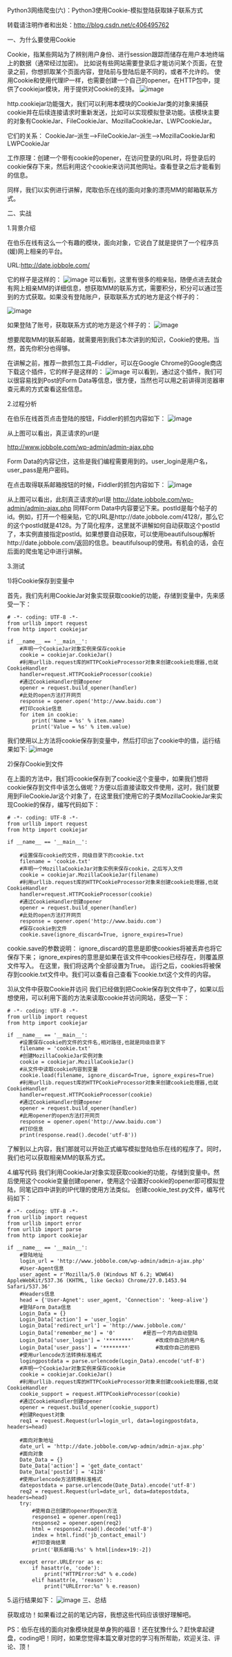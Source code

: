  Python3网络爬虫(六)：Python3使用Cookie-模拟登陆获取妹子联系方式


转载请注明作者和出处：http://blog.csdn.net/c406495762


一、为什么要使用Cookie

  Cookie，指某些网站为了辨别用户身份、进行session跟踪而储存在用户本地终端上的数据（通常经过加密)。
  比如说有些网站需要登录后才能访问某个页面，在登录之前，你想抓取某个页面内容，登陆前与登陆后是不同的，或者不允许的。
  使用Cookie和使用代理IP一样，也需要创建一个自己的opener。在HTTP包中，提供了cookiejar模块，用于提供对Cookie的支持。
![image](https://github.com/winter-bear/python-study/blob/master/Python3%E7%BD%91%E7%BB%9C%E7%88%AC%E8%99%AB%E5%85%A5%E9%97%A8(Jack%20Cui)/screenshot/6-1.png)

  http.cookiejar功能强大，我们可以利用本模块的CookieJar类的对象来捕获cookie并在后续连接请求时重新发送，比如可以实现模拟登录功能。该模块主要的对象有CookieJar、FileCookieJar、MozillaCookieJar、LWPCookieJar。

  它们的关系： CookieJar–派生–>FileCookieJar–派生–>MozillaCookieJar和LWPCookieJar

  工作原理：创建一个带有cookie的opener，在访问登录的URL时，将登录后的cookie保存下来，然后利用这个cookie来访问其他网址。查看登录之后才能看到的信息。

  同样，我们以实例进行讲解，爬取伯乐在线的面向对象的漂亮MM的邮箱联系方式。

二、实战

1.背景介绍

  在伯乐在线有这么一个有趣的模块，面向对象，它说白了就是提供了一个程序员(媛)网上相亲的平台。

  URL:http://date.jobbole.com/

  它的样子是这样的：
![image](https://github.com/winter-bear/python-study/blob/master/Python3%E7%BD%91%E7%BB%9C%E7%88%AC%E8%99%AB%E5%85%A5%E9%97%A8(Jack%20Cui)/screenshot/6-2.png)
  可以看到，这里有很多的相亲贴，随便点进去就会有网上相亲MM的详细信息，想获取MM的联系方式，需要积分，积分可以通过签到的方式获取。如果没有登陆账户，获取联系方式的地方是这个样子的：

![image](https://github.com/winter-bear/python-study/blob/master/Python3%E7%BD%91%E7%BB%9C%E7%88%AC%E8%99%AB%E5%85%A5%E9%97%A8(Jack%20Cui)/screenshot/6-3.png)
    
  如果登陆了账号，获取联系方式的地方是这个样子的：
![image](https://github.com/winter-bear/python-study/blob/master/Python3%E7%BD%91%E7%BB%9C%E7%88%AC%E8%99%AB%E5%85%A5%E9%97%A8(Jack%20Cui)/screenshot/6-4.png)
    
  想要爬取MM的联系邮箱，就需要用到我们本次讲到的知识，Cookie的使用。当然，首先你积分也得够。

  在讲解之前，推荐一款抓包工具–Fiddler，可以在Google Chrome的Google商店下载这个插件，它的样子是这样的：
![image](https://github.com/winter-bear/python-study/blob/master/Python3%E7%BD%91%E7%BB%9C%E7%88%AC%E8%99%AB%E5%85%A5%E9%97%A8(Jack%20Cui)/screenshot/6-5.png)
  可以看到，通过这个插件，我们可以很容易找到Post的Form Data等信息，很方便，当然也可以用之前讲得浏览器审查元素的方式查看这些信息。

2.过程分析

  在伯乐在线首页点击登陆的按钮，Fiddler的抓包内容如下：
![image](https://github.com/winter-bear/python-study/blob/master/Python3%E7%BD%91%E7%BB%9C%E7%88%AC%E8%99%AB%E5%85%A5%E9%97%A8(Jack%20Cui)/screenshot/6-6.png)
    
  从上图可以看出，真正请求的url是

  http://www.jobbole.com/wp-admin/admin-ajax.php

  Form Data的内容记住，这些是我们编程需要用到的。user_login是用户名，user_pass是用户密码。

  在点击取得联系邮箱按钮的时候，Fiddler的抓包内容如下：
![image](https://github.com/winter-bear/python-study/blob/master/Python3%E7%BD%91%E7%BB%9C%E7%88%AC%E8%99%AB%E5%85%A5%E9%97%A8(Jack%20Cui)/screenshot/6-7.png)
    
  从上图可以看出，此刻真正请求的url是
  http://date.jobbole.com/wp-admin/admin-ajax.php
  同样Form Data中内容要记下来。postId是每个帖子的id。例如，打开一个相亲贴，它的URL是http://date.jobbole.com/4128/，那么它的这个postId就是4128。为了简化程序，这里就不讲解如何自动获取这个postId了，本实例直接指定postId。如果想要自动获取，可以使用beautifulsoup解析http://date.jobbole.com/返回的信息。beautifulsoup的使用。有机会的话，会在后面的爬虫笔记中进行讲解。

3.测试

  1)将Cookie保存到变量中

  首先，我们先利用CookieJar对象实现获取cookie的功能，存储到变量中，先来感受一下：

    # -*- coding: UTF-8 -*-
    from urllib import request
    from http import cookiejar

    if __name__ == '__main__':
        #声明一个CookieJar对象实例来保存cookie
        cookie = cookiejar.CookieJar()
        #利用urllib.request库的HTTPCookieProcessor对象来创建cookie处理器,也就CookieHandler
        handler=request.HTTPCookieProcessor(cookie)
        #通过CookieHandler创建opener
        opener = request.build_opener(handler)
        #此处的open方法打开网页
        response = opener.open('http://www.baidu.com')
        #打印cookie信息
        for item in cookie:
            print('Name = %s' % item.name)
            print('Value = %s' % item.value)


  我们使用以上方法将cookie保存到变量中，然后打印出了cookie中的值，运行结果如下:
![image](https://github.com/winter-bear/python-study/blob/master/Python3%E7%BD%91%E7%BB%9C%E7%88%AC%E8%99%AB%E5%85%A5%E9%97%A8(Jack%20Cui)/screenshot/6-8.png)
    
  2)保存Cookie到文件
  
  在上面的方法中，我们将cookie保存到了cookie这个变量中，如果我们想将cookie保存到文件中该怎么做呢？方便以后直接读取文件使用，这时，我们就要用到FileCookieJar这个对象了，在这里我们使用它的子类MozillaCookieJar来实现Cookie的保存，编写代码如下：

    # -*- coding: UTF-8 -*-
    from urllib import request
    from http import cookiejar

    if __name__ == '__main__':

        #设置保存cookie的文件，同级目录下的cookie.txt
        filename = 'cookie.txt'
        #声明一个MozillaCookieJar对象实例来保存cookie，之后写入文件
        cookie = cookiejar.MozillaCookieJar(filename)
        #利用urllib.request库的HTTPCookieProcessor对象来创建cookie处理器,也就CookieHandler
        handler=request.HTTPCookieProcessor(cookie)
        #通过CookieHandler创建opener
        opener = request.build_opener(handler)
        #此处的open方法打开网页
        response = opener.open('http://www.baidu.com')
        #保存cookie到文件
        cookie.save(ignore_discard=True, ignore_expires=True)

  cookie.save的参数说明：
  ignore_discard的意思是即使cookies将被丢弃也将它保存下来；
  ignore_expires的意思是如果在该文件中cookies已经存在，则覆盖原文件写入。
  在这里，我们将这两个全部设置为True。
  运行之后，cookies将被保存到cookie.txt文件中。我们可以查看自己查看下cookie.txt这个文件的内容。

  3)从文件中获取Cookie并访问
  我们已经做到把Cookie保存到文件中了，如果以后想使用，可以利用下面的方法来读取cookie并访问网站，感受一下：

    # -*- coding: UTF-8 -*-
    from urllib import request
    from http import cookiejar

    if __name__ == '__main__':
        #设置保存cookie的文件的文件名,相对路径,也就是同级目录下
        filename = 'cookie.txt'
        #创建MozillaCookieJar实例对象
        cookie = cookiejar.MozillaCookieJar()
        #从文件中读取cookie内容到变量
        cookie.load(filename, ignore_discard=True, ignore_expires=True)
        #利用urllib.request库的HTTPCookieProcessor对象来创建cookie处理器,也就CookieHandler
        handler=request.HTTPCookieProcessor(cookie)
        #通过CookieHandler创建opener
        opener = request.build_opener(handler)
        #此用opener的open方法打开网页
        response = opener.open('http://www.baidu.com')
        #打印信息
        print(response.read().decode('utf-8'))

  了解到以上内容，我们那就可以开始正式编写模拟登陆伯乐在线的程序了。同时，我们也可以获取相亲MM的联系方式。

4.编写代码
  我们利用CookieJar对象实现获取cookie的功能，存储到变量中。然后使用这个cookie变量创建opener，使用这个设置好cookie的opener即可模拟登陆，同笔记四中讲到的IP代理的使用方法类似。
  创建cookie_test.py文件，编写代码如下：


    # -*- coding: UTF-8 -*-
    from urllib import request
    from urllib import error
    from urllib import parse
    from http import cookiejar

    if __name__ == '__main__':
        #登陆地址
        login_url = 'http://www.jobbole.com/wp-admin/admin-ajax.php'    
        #User-Agent信息                   
        user_agent = r'Mozilla/5.0 (Windows NT 6.2; WOW64) AppleWebKit/537.36 (KHTML, like Gecko) Chrome/27.0.1453.94 Safari/537.36'
        #Headers信息
        head = {'User-Agnet': user_agent, 'Connection': 'keep-alive'}
        #登陆Form_Data信息
        Login_Data = {}
        Login_Data['action'] = 'user_login'
        Login_Data['redirect_url'] = 'http://www.jobbole.com/'
        Login_Data['remember_me'] = '0'         #是否一个月内自动登陆
        Login_Data['user_login'] = '********'       #改成你自己的用户名
        Login_Data['user_pass'] = '********'        #改成你自己的密码
        #使用urlencode方法转换标准格式
        logingpostdata = parse.urlencode(Login_Data).encode('utf-8')
        #声明一个CookieJar对象实例来保存cookie
        cookie = cookiejar.CookieJar()
        #利用urllib.request库的HTTPCookieProcessor对象来创建cookie处理器,也就CookieHandler
        cookie_support = request.HTTPCookieProcessor(cookie)
        #通过CookieHandler创建opener
        opener = request.build_opener(cookie_support)
        #创建Request对象
        req1 = request.Request(url=login_url, data=logingpostdata, headers=head)

        #面向对象地址
        date_url = 'http://date.jobbole.com/wp-admin/admin-ajax.php'
        #面向对象
        Date_Data = {}
        Date_Data['action'] = 'get_date_contact'
        Date_Data['postId'] = '4128'
        #使用urlencode方法转换标准格式
        datepostdata = parse.urlencode(Date_Data).encode('utf-8')
        req2 = request.Request(url=date_url, data=datepostdata, headers=head)
        try:
            #使用自己创建的opener的open方法
            response1 = opener.open(req1)
            response2 = opener.open(req2)
            html = response2.read().decode('utf-8')
            index = html.find('jb_contact_email')
            #打印查询结果
            print('联系邮箱:%s' % html[index+19:-2])

        except error.URLError as e:
            if hasattr(e, 'code'):
                print("HTTPError:%d" % e.code)
            elif hasattr(e, 'reason'):
                print("URLError:%s" % e.reason)



5.运行结果如下：
![image](https://github.com/winter-bear/python-study/blob/master/Python3%E7%BD%91%E7%BB%9C%E7%88%AC%E8%99%AB%E5%85%A5%E9%97%A8(Jack%20Cui)/screenshot/6-9.png)
三、总结

  获取成功！如果看过之前的笔记内容，我想这些代码应该很好理解吧。

  PS：伯乐在线的面向对象模块就是单身狗的福音！还在犹豫什么？赶快拿起键盘，coding吧！同时，如果您觉得本篇文章对您的学习有所帮助，欢迎关注、评论、顶！
